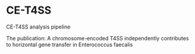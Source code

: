 # CE-T4SS
CE-T4SS analysis pipeline

The publication: A chromosome-encoded T4SS independently contributes to horizontal gene transfer in Enterococcus faecalis
